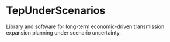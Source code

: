 # TepUnderScenarios

Library and software for long-term economic-driven transmission expansion planning under scenario uncertainty.
